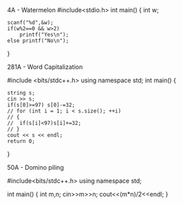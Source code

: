 4A - Watermelon
#include<stdio.h>
int main()
{
    int w;
 
    scanf("%d",&w);
    if(w%2==0 && w>2)
        printf("Yes\n");
    else printf("No\n");
}


281A - Word Capitalization

#include <bits/stdc++.h>
using namespace std;
int main()
{
 
	string s;
	cin >> s;
	if(s[0]>=97) s[0]-=32;
	// for (int i = 1; i < s.size(); ++i)
	// {
	// 	if(s[i]<97)s[i]+=32;
	// }
	cout << s << endl;
	return 0;
}

50A - Domino piling

#include<bits/stdc++.h>
using namespace std;

int main()
{
    int m,n;
    cin>>m>>n;
    cout<<(m*n)/2<<endl;
}







